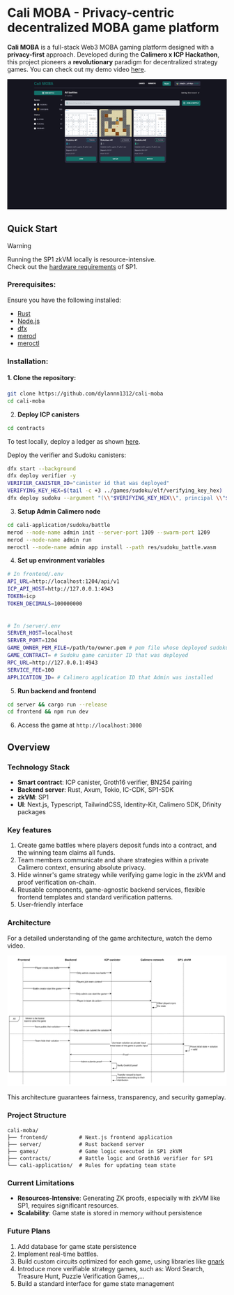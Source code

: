 # Cali MOBA - Privacy-centric decentralized MOBA game platform

**Cali MOBA** is a full-stack Web3 MOBA gaming platform designed with a **privacy-first** approach. Developed during the **Calimero x ICP Hackathon**, this project pioneers a **revolutionary** paradigm for decentralized strategy games. You can check out my demo video [here](https://www.youtube.com/watch?v=vOgpqev8gVo).

![Web overview](docs/web-overview.png)

## Quick Start

> [!WARNING]
>
> Running the SP1 zkVM locally is resource-intensive.  
> Check out the [hardware requirements](https://docs.succinct.xyz/docs/getting-started/hardware-requirements) of SP1.

### Prerequisites:

Ensure you have the following installed:

- [Rust](https://www.rust-lang.org/tools/install)
- [Node.js](https://nodejs.org/en/download/current)
- [dfx](https://internetcomputer.org/docs/current/developer-docs/getting-started/quickstart/first-smart-contract)
- [merod](https://docs.calimero.network/developer-tools/CLI/merod)
- [meroctl](https://docs.calimero.network/developer-tools/CLI/meroctl)

### Installation:

#### 1. Clone the repository:

```bash
git clone https://github.com/dylannn1312/cali-moba
cd cali-moba
```

2. **Deploy ICP canisters**

```bash
cd contracts
```

To test locally, deploy a ledger as shown [here](https://internetcomputer.org/docs/current/references/samples/rust/icp_transfer/).

Deploy the verifier and Sudoku canisters:

```bash
dfx start --background
dfx deploy verifier -y
VERIFIER_CANISTER_ID="canister id that was deployed"
VERIFYING_KEY_HEX=$(tail -c +3 ../games/sudoku/elf/verifying_key_hex)
dfx deploy sudoku --argument "(\\"$VERIFYING_KEY_HEX\\", principal \\"$VERIFIER_CANISTER_ID\\")" -y
```

3. **Setup Admin Calimero node**

```bash
cd cali-application/sudoku/battle
merod --node-name admin init --server-port 1309 --swarm-port 1209
merod --node-name admin run
meroctl --node-name admin app install --path res/sudoku_battle.wasm
```

4. **Set up environment variables**

```bash
# In frontend/.env
API_URL=http://localhost:1204/api/v1
ICP_API_HOST=http://127.0.0.1:4943
TOKEN=icp
TOKEN_DECIMALS=100000000


# In /server/.env
SERVER_HOST=localhost
SERVER_PORT=1204
GAME_OWNER_PEM_FILE=/path/to/owner.pem # pem file whose deployed sudoku canister
GAME_CONTRACT= # Sudoku game canister ID that was deployed
RPC_URL=http://127.0.0.1:4943
SERVICE_FEE=100
APPLICATION_ID= # Calimero application ID that Admin was installed
```

5. **Run backend and frontend**

```bash
cd server && cargo run --release
cd frontend && npm run dev
```

6. Access the game at `http://localhost:3000`

## Overview

### Technology Stack

- **Smart contract**: ICP canister, Groth16 verifier, BN254 pairing
- **Backend server**: Rust, Axum, Tokio, IC-CDK, SP1-SDK
- **zkVM**: SP1
- **UI**: Next.js, Typescript, TailwindCSS, Identity-Kit, Calimero SDK, Dfinity packages

### Key features

1. Create game battles where players deposit funds into a contract, and the winning team claims all funds.
2. Team members communicate and share strategies within a private Calimero context, ensuring absolute privacy.
3. Hide winner's game strategy while verifying game logic in the zkVM and proof verification on-chain.
4. Reusable components, game-agnostic backend services, flexible frontend templates and standard verification patterns.
5. User-friendly interface

### Architecture

For a detailed understanding of the game architecture, watch the demo video.

![Game Architecture](docs/architecture.png)

This architecture guarantees fairness, transparency, and security gameplay.

### Project Structure

```
cali-moba/
├── frontend/          # Next.js frontend application
├── server/            # Rust backend server
├── games/             # Game logic executed in SP1 zkVM
├── contracts/         # Battle logic and Groth16 verifier for SP1
└── cali-application/  # Rules for updating team state
```

### Current Limitations

- **Resources-Intensive**: Generating ZK proofs, especially with zkVM like SP1, requires significant resources.
- **Scalability**: Game state is stored in memory without persistence

### Future Plans

1. Add database for game state persistence
2. Implement real-time battles.
3. Build custom circuits optimized for each game, using libraries like [gnark](https://github.com/Consensys/gnark)
4. Introduce more verifiable strategy games, such as: Word Search, Treasure Hunt, Puzzle Verification Games,...
5. Build a standard interface for game state management